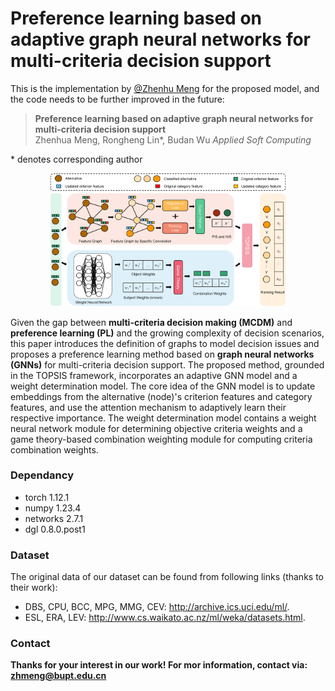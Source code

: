 # Preference learning based on adaptive graph neural networks for multi-criteria decision support

 This is the implementation by <a href='https://github.com/nunu1995'>@Zhenhu Meng</a> for the proposed model, and the code needs to be further improved in the future:

 >**Preference learning based on adaptive graph neural networks for multi-criteria decision support**  
 >Zhenhua Meng, Rongheng Lin*, Budan Wu
 >*Applied Soft Computing*


\* denotes corresponding author
<p align="center">
<img src="PL_GNNs_MCDM.png" alt="PLGNNsMCDM" width=75%>
</p>

Given the gap between **multi-criteria decision making (MCDM)** and **preference learning (PL)** and the growing complexity of decision scenarios, this paper introduces the definition of graphs to model decision issues and proposes a preference learning method based on **graph neural networks (GNNs)** for multi-criteria decision support. The proposed method, grounded in the TOPSIS framework, incorporates an adaptive GNN model and a weight determination model. The core idea of the GNN model is to update embeddings from the alternative (node)'s criterion features and category features, and use the attention mechanism to adaptively learn their respective importance. The weight determination model contains a weight neural network module for determining objective criteria weights and a game theory-based combination weighting module for computing criteria combination weights.

### Dependancy
- torch 1.12.1
- numpy 1.23.4
- networks 2.7.1
- dgl 0.8.0.post1

### Dataset
The original data of our dataset can be found from following links (thanks to their work):
- DBS, CPU, BCC, MPG, MMG, CEV: http://archive.ics.uci.edu/ml/.
- ESL, ERA, LEV: http://www.cs.waikato.ac.nz/ml/weka/datasets.html.

### Contact
**Thanks for your interest in our work! For mor information, contact via: zhmeng@bupt.edu.cn**
